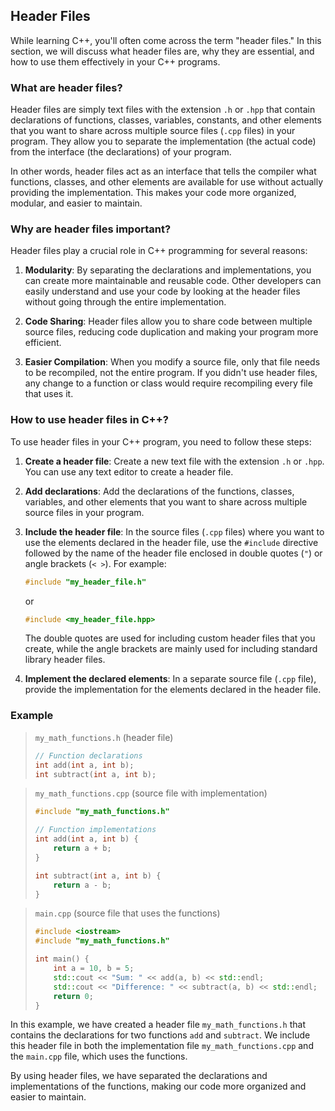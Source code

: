 ## Header Files

While learning C++, you'll often come across the term "header files." In this section, we will discuss what header files are, why they are essential, and how to use them effectively in your C++ programs.

### What are header files?

Header files are simply text files with the extension `.h` or `.hpp` that contain declarations of functions, classes, variables, constants, and other elements that you want to share across multiple source files (`.cpp` files) in your program. They allow you to separate the implementation (the actual code) from the interface (the declarations) of your program.

In other words, header files act as an interface that tells the compiler what functions, classes, and other elements are available for use without actually providing the implementation. This makes your code more organized, modular, and easier to maintain.

### Why are header files important?

Header files play a crucial role in C++ programming for several reasons:

1. **Modularity**: By separating the declarations and implementations, you can create more maintainable and reusable code. Other developers can easily understand and use your code by looking at the header files without going through the entire implementation.

2. **Code Sharing**: Header files allow you to share code between multiple source files, reducing code duplication and making your program more efficient.

3. **Easier Compilation**: When you modify a source file, only that file needs to be recompiled, not the entire program. If you didn't use header files, any change to a function or class would require recompiling every file that uses it.

### How to use header files in C++?

To use header files in your C++ program, you need to follow these steps:

1. **Create a header file**: Create a new text file with the extension `.h` or `.hpp`. You can use any text editor to create a header file.

2. **Add declarations**: Add the declarations of the functions, classes, variables, and other elements that you want to share across multiple source files in your program.

3. **Include the header file**: In the source files (`.cpp` files) where you want to use the elements declared in the header file, use the `#include` directive followed by the name of the header file enclosed in double quotes (`"`) or angle brackets (`< >`). For example:

   ```cpp
   #include "my_header_file.h"
   ```

   or

   ```cpp
   #include <my_header_file.hpp>
   ```

   The double quotes are used for including custom header files that you create, while the angle brackets are mainly used for including standard library header files.

4. **Implement the declared elements**: In a separate source file (`.cpp` file), provide the implementation for the elements declared in the header file.

### Example

> `my_math_functions.h` (header file)
> 
> ```cpp
> // Function declarations
> int add(int a, int b);
> int subtract(int a, int b);
> ```

> `my_math_functions.cpp` (source file with implementation)
> 
> ```cpp
> #include "my_math_functions.h"
>
> // Function implementations
> int add(int a, int b) {
>     return a + b;
> }
>
> int subtract(int a, int b) {
>     return a - b;
> }
> ```

> `main.cpp` (source file that uses the functions)
>
> ```cpp
> #include <iostream>
> #include "my_math_functions.h"
>
> int main() {
>     int a = 10, b = 5;
>     std::cout << "Sum: " << add(a, b) << std::endl;
>     std::cout << "Difference: " << subtract(a, b) << std::endl;
>     return 0;
> }
> ```

In this example, we have created a header file `my_math_functions.h` that contains the declarations for two functions `add` and `subtract`. We include this header file in both the implementation file `my_math_functions.cpp` and the `main.cpp` file, which uses the functions.

By using header files, we have separated the declarations and implementations of the functions, making our code more organized and easier to maintain.